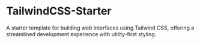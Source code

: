 # TailwindCSS-Starter
A starter template for building web interfaces using Tailwind CSS, offering a streamlined development experience with utility-first styling.

